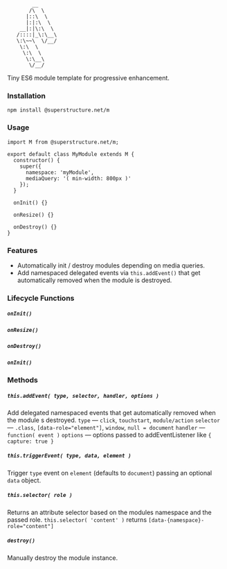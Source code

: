 `````
        __
       /\  \    
      |::\  \   
      |:|:\  \  
    __|:|\:\  \ 
   /::::|_\:\__\
   \:\~~\  \/__/
    \:\  \      
     \:\  \     
      \:\__\    
       \/__/    

`````

Tiny ES6 module template for progressive enhancement.

### Installation

`npm install @superstructure.net/m`


### Usage

`````
import M from @superstructure.net/m;

export default class MyModule extends M {
  constructor() {
    super({
      namespace: 'myModule',
      mediaQuery: '( min-width: 800px )'
    });
  }

  onInit() {}

  onResize() {}

  onDestroy() {}
}
`````

### Features

+ Automatically init / destroy modules depending on media queries.
+ Add namespaced delegated events via `this.addEvent()` that get automatically removed when the module is destroyed.

### Lifecycle Functions

##### `onInit()`

##### `onResize()`

##### `onDestroy()`

##### `onInit()`

### Methods

##### `this.addEvent( type, selector, handler, options )`
Add delegated namespaced events that get automatically removed when the module s destroyed.
`type` — `click`, `touchstart`, `module/action`
`selector` — `.class`, `[data-role="element"]`, `window`, `null = document`
`handler` — `function( event )`
`options` — options passed to addEventListener like `{ capture: true }` 

##### `this.triggerEvent( type, data, element )`
Trigger `type` event on `element` (defaults to `document`) passing an optional `data` object.


##### `this.selector( role )`
Returns an attribute selector based on the modules namespace and the passed role. 
`this.selector( 'content' )` returns `[data-{namespace}-role="content"]`

##### `destroy()`
Manually destroy the module instance.






